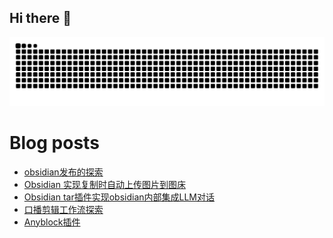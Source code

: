 ## Hi there 👋

<picture>
  <source media="(prefers-color-scheme: dark)" srcset="https://raw.githubusercontent.com/dangehub/dangehub/output/github-contribution-grid-snake-dark.svg">
  <source media="(prefers-color-scheme: light)" srcset="https://raw.githubusercontent.com/dangehub/dangehub/output/github-contribution-grid-snake.svg">
  <img alt="github contribution grid snake animation" src="https://raw.githubusercontent.com/dangehub/dangehub/output/github-contribution-grid-snake.svg">
</picture>

# Blog posts
<!-- BLOG-POST-LIST:START -->
- [obsidian发布的探索](https://qlog.9udange.top/105-极客/写作工具/obsidian发布的探索/)
- [Obsidian 实现复制时自动上传图片到图床](https://qlog.9udange.top/105/obsidian/)
- [Obsidian tar插件实现obsidian内部集成LLM对话](https://qlog.9udange.top/105/obsidian-tar-obsidian-llm/)
- [口播剪辑工作流探索](https://qlog.9udange.top/多媒体制作/口播剪辑工作流探索/)
- [Anyblock插件](https://qlog.9udange.top/Obsidian插件/Anyblock插件/)
<!-- BLOG-POST-LIST:END -->
